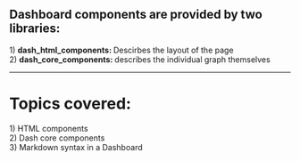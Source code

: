 <h2>Dashboard components are provided by two libraries:</h2>
1) <b>dash_html_components: </b>Descirbes the layout of the page<br>
2) <b>dash_core_components: </b>describes the individual graph themselves<br>
<hr>
<h1>Topics covered:</h1>
1) HTML components<br>
2) Dash core components<br>
3) Markdown syntax in a Dashboard<br>
